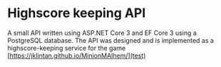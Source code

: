 # Highscore keeping API
A small API written using ASP.NET Core 3 and EF Core 3 using a PostgreSQL database. The API was designed and is implemented as a highscore-keeping service for the game [https://jklintan.github.io/MinionMAIhem/](test)
